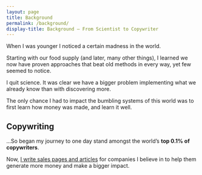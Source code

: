 ```yaml
---
layout: page
title: Background
permalink: /background/
display-title: Background – From Scientist to Copywriter
---
```


When I was younger I noticed a certain madness in the world. 

Starting with our food supply (and later, many other things), I learned we now have proven approaches that beat old methods in every way, yet few seemed to notice.

I quit science. It was clear we have a bigger problem implementing what we already know than with discovering more.

The only chance I had to impact the bumbling systems of this world was to first learn how money was made, and learn it well.

## Copywriting

…So began my journey to one day stand amongst the world’s **top 0.1% of copywriters**.

Now, [I write sales pages and articles](/hire) for companies I believe in to help them generate more money and make a bigger impact.